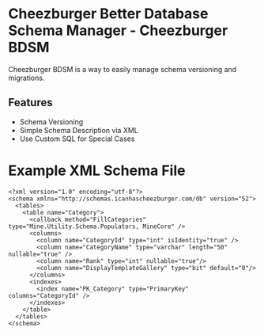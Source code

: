 Cheezburger Better Database Schema Manager - Cheezburger BDSM
=====

Cheezburger BDSM is a way to easily manage schema versioning and
migrations.

Features
----

* Schema Versioning
* Simple Schema Description via XML
* Use Custom SQL for Special Cases

Example XML Schema File
======

	<?xml version="1.0" encoding="utf-8"?>
	<schema xmlns="http://schemas.icanhascheezburger.com/db" version="52">
	  <tables>
		<table name="Category">
		  <callback method="FillCategories" type="Mine.Utility.Schema.Populators, MineCore" />
		  <columns>
			<column name="CategoryId" type="int" isIdentity="true" />
			<column name="CategoryName" type="varchar" length="50" nullable="true" />
			<column name="Rank" type="int" nullable="true"/>
			<column name="DisplayTemplateGallery" type="bit" default="0"/>
		  </columns>
		  <indexes>
			<index name="PK_Category" type="PrimaryKey" columns="CategoryId" />
		  </indexes>
		</table>
	  </tables>
	</schema>

				
